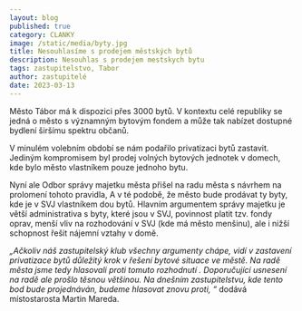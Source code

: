 ```yaml
---
layout: blog
published: true
category: CLANKY
image: /static/media/byty.jpg
title: Nesouhlasíme s prodejem městských bytů
description: Nesouhlas s prodejem mestskych bytu
tags: zastupitelstvo, Tabor
author: zastupitelé
date: 2023-03-13
---
```


Město Tábor má k dispozici přes 3000 bytů. V kontextu celé republiky se jedná o město s významným bytovým fondem a může tak nabízet dostupné bydlení širšímu spektru občanů.

V minulém volebním období se nám podařilo privatizaci bytů zastavit. Jediným kompromisem byl prodej volných bytových jednotek v domech, kde bylo město vlastníkem pouze jednoho bytu. 

Nyní ale Odbor správy majetku města přišel na radu města s návrhem na prolomení tohoto pravidla, A v té podobě, že město bude prodávat ty byty, kde je v SVJ vlastníkem dou bytů. Hlavním argumentem správy majetku je větší administrativa s byty, které jsou v SVJ, povinnost platit tzv. fondy oprav, menší vliv na rozhodování v SVJ (kde má město menšinu), ale i nižší schopnost řešit nájemní vztahy v domě. 

_„Ačkoliv náš zastupitelský klub všechny argumenty chápe, vidí v zastavení privatizace bytů důležitý krok v řešení bytové situace ve městě. Na radě města jsme tedy hlasovali proti tomuto rozhodnutí . Doporučující usnesení na radě ale prošlo těsnou většinou. Na dnešním zastupitelstvu, kde tento bod bude projednáván, budeme hlasovat znovu proti, “_ dodává místostarosta Martin Mareda.


